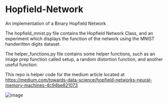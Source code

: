 # Hopfield-Network
An implementation of a Binary Hopfield Network


The hopfield_mnist.py file contains the Hopfield Network Class, and an experiment which displays 
the function of the network using the MNIST handwritten digits dataset. 

The helper_functions.py file contains some helper functions, such as an image prep function called setup, 
a random distortion function, and another useful function.

This repo is helper code for the medium article located at https://medium.com/towards-data-science/hopfield-networks-neural-memory-machines-4c94be821073


![image](https://github.com/user-attachments/assets/93a68ddd-8882-45f7-941b-a7efe93dafe0)
